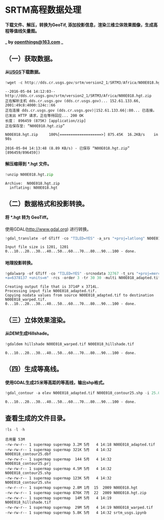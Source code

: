 
# SRTM高程数据处理
#### 下载文件、解压，转换为GeoTif, 添加投影信息，渲染三维立体效果图像，生成高程等值线矢量图。
**_ by [openthings@163.com](http://my.oschina.net/u/2306127/blog) _**

## （一）获取数据。

#### 从[USGS](http://dds.cr.usgs.gov/srtm/version2_1/SRTM3)下载数据。


```python
!wget -c http://dds.cr.usgs.gov/srtm/version2_1/SRTM3/Africa/N00E018.hgt.zip
```

    --2016-05-04 14:12:03--  http://dds.cr.usgs.gov/srtm/version2_1/SRTM3/Africa/N00E018.hgt.zip
    正在解析主机 dds.cr.usgs.gov (dds.cr.usgs.gov)... 152.61.133.66, 2001:49c8:4000:124c::66
    正在连接 dds.cr.usgs.gov (dds.cr.usgs.gov)|152.61.133.66|:80... 已连接。
    已发出 HTTP 请求，正在等待回应... 200 OK
    长度： 896459 (875K) [application/zip]
    正在保存至: “N00E018.hgt.zip”
    
    N00E018.hgt.zip     100%[===================>] 875.45K  16.2KB/s    in 98s     
    
    2016-05-04 14:13:48 (8.89 KB/s) - 已保存 “N00E018.hgt.zip” [896459/896459])
    


#### 解压缩得到 *.hgt 文件。


```python
!unzip N00E018.hgt.zip
```

    Archive:  N00E018.hgt.zip
      inflating: N00E018.hgt             


## （二）数据格式和投影转换。

#### 将 *.hgt 转为 GeoTiff。
使用GDAL(http://www.gdal.org) 进行转换。


```python
!gdal_translate -of GTiff -co "TILED=YES" -a_srs "+proj=latlong" N00E018.hgt N00E018_adapted.tif
```

    Input file size is 1201, 1201
    0...10...20...30...40...50...60...70...80...90...100 - done.


#### 地理投影转换。


```python
!gdalwarp -of GTiff -co "TILED=YES" -srcnodata 32767 -t_srs "+proj=merc +ellps=sphere +R=6378137 \
+a=6378137 +units=m" -rcs -order 3 -tr 30 30 -multi N00E018_adapted.tif N00E018_warped.tif
```

    Creating output file that is 3714P x 3714L.
    Processing input file N00E018_adapted.tif.
    Copying nodata values from source N00E018_adapted.tif to destination N00E018_warped.tif.
    0...10...20...30...40...50...60...70...80...90...100 - done.


## （三）立体效果渲染。
#### 从DEM生成Hillshade。


```python
!gdaldem hillshade N00E018_warped.tif N00E018_hillshade.tif
```

    0...10...20...30...40...50...60...70...80...90...100 - done.


## （四）生成等高线。
#### 使用GDAL生成25米等高距的等高线，输出shp格式。


```python
!gdal_contour -a elev N00E018_adapted.tif N00E018_contour25.shp -i 25.0
```

    0...10...20...30...40...50...60...70...80...90...100 - done.


## 查看生成的文件目录。


```python
!ls -l -h 
```

    总用量 53M
    -rw-rw-r-- 1 supermap supermap 3.2M 5月   4 14:18 N00E018_adapted.tif
    -rw-rw-r-- 1 supermap supermap 321K 5月   4 14:32 N00E018_contour25.dbf
    -rw-rw-r-- 1 supermap supermap  144 5月   4 14:32 N00E018_contour25.prj
    -rw-rw-r-- 1 supermap supermap 4.5M 5月   4 14:32 N00E018_contour25.shp
    -rw-rw-r-- 1 supermap supermap 123K 5月   4 14:32 N00E018_contour25.shx
    -rw-r--r-- 1 supermap supermap 2.8M 1月  15  2009 N00E018.hgt
    -rw-rw-r-- 1 supermap supermap 876K 7月  22  2009 N00E018.hgt.zip
    -rw-rw-r-- 1 supermap supermap  14M 5月   4 14:19 N00E018_hillshade.tif
    -rw-rw-r-- 1 supermap supermap  29M 5月   4 14:19 N00E018_warped.tif
    -rw-rw-r-- 1 supermap supermap 5.8K 5月   4 14:32 srtm_usgs.ipynb



```python

```
